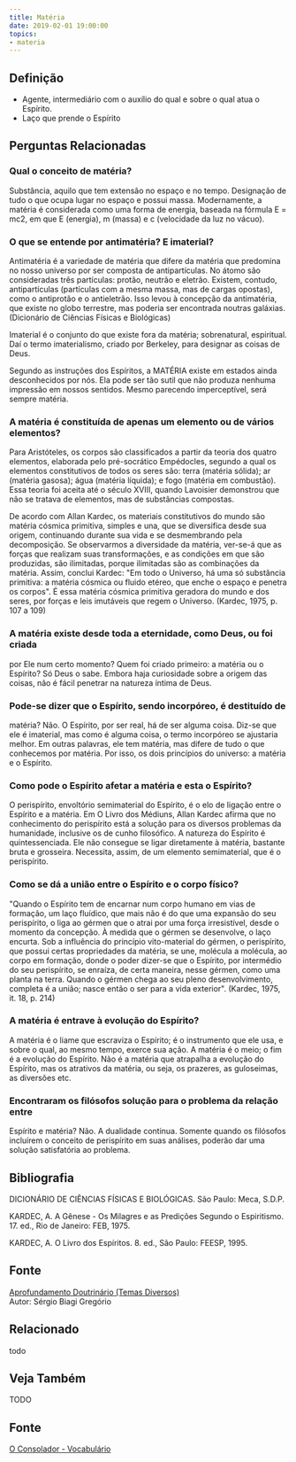 ```yaml
---
title: Matéria
date: 2019-02-01 19:00:00
topics:
- materia
---
```


## Definição
* Agente, intermediário com o auxílio do qual e sobre o qual atua o Espírito.
* Laço que prende o Espírito


## Perguntas Relacionadas

### Qual o conceito de matéria?
Substância, aquilo que tem extensão no espaço e no tempo. Designação de
tudo o que ocupa lugar no espaço e possui massa. Modernamente, a matéria
é considerada como uma forma de energia, baseada na fórmula E = mc2, em
que E (energia), m (massa) e c (velocidade da luz no vácuo).

### O que se entende por antimatéria? E imaterial?
Antimatéria é a variedade de matéria que difere da matéria que predomina
no nosso universo por ser composta de antipartículas. No átomo são
consideradas três partículas: protão, neutrão e eletrão. Existem,
contudo, antipartículas (partículas com a mesma massa, mas de cargas
opostas), como o antiprotão e o antieletrão. Isso levou à concepção da
antimatéria, que existe no globo terrestre, mas poderia ser encontrada
noutras galáxias. (Dicionário de Ciências Físicas e Biológicas)

Imaterial é o conjunto do que existe fora da matéria; sobrenatural,
espiritual. Daí o termo imaterialismo, criado por Berkeley, para
designar as coisas de Deus.

Segundo as instruções dos Espíritos, a MATÉRIA existe em estados ainda
desconhecidos por nós. Ela pode ser tão sutil que não produza nenhuma
impressão em nossos sentidos. Mesmo parecendo imperceptível, será sempre
matéria.

### A matéria é constituída de apenas um elemento ou de vários elementos?
Para Aristóteles, os corpos são classificados a partir da teoria dos
quatro elementos, elaborada pelo pré-socrático Empédocles, segundo a
qual os elementos constitutivos de todos os seres são: terra (matéria
sólida); ar (matéria gasosa); água (matéria líquida); e fogo
(matéria em combustão). Essa teoria foi aceita até o século XVIII,
quando Lavoisier demonstrou que não se tratava de elementos, mas de
substâncias compostas.

De acordo com Allan Kardec, os materiais constitutivos do mundo são
matéria cósmica primitiva, simples e una, que se diversifica desde sua
origem, continuando durante sua vida e se desmembrando pela
decomposição. Se observarmos a diversidade da matéria, ver-se-á que as
forças que realizam suas transformações, e as condições em que são
produzidas, são ilimitadas, porque ilimitadas são as combinações da
matéria. Assim, conclui Kardec: "Em todo o Universo, há uma só
substância primitiva: a matéria cósmica ou fluido etéreo, que enche o
espaço e penetra os corpos". É essa matéria cósmica primitiva geradora
do mundo e dos seres, por forças e leis imutáveis que regem o Universo.
(Kardec, 1975, p. 107 a 109)

### A matéria existe desde toda a eternidade, como Deus, ou foi criada
por Ele num certo momento? Quem foi criado primeiro: a matéria ou o
Espírito?
Só Deus o sabe. Embora haja curiosidade sobre a origem das coisas, não é
fácil penetrar na natureza íntima de Deus.

### Pode-se dizer que o Espírito, sendo incorpóreo, é destituído de
matéria?
Não. O Espírito, por ser real, há de ser alguma coisa. Diz-se que ele é
imaterial, mas como é alguma coisa, o termo incorpóreo se ajustaria
melhor. Em outras palavras, ele tem matéria, mas difere de tudo o que
conhecemos por matéria. Por isso, os dois princípios do universo: a
matéria e o Espírito.

### Como pode o Espírito afetar a matéria e esta o Espírito?
O perispírito, envoltório semimaterial do Espírito, é o elo de ligação
entre o Espírito e a matéria. Em O Livro dos Médiuns, Allan Kardec
afirma que no conhecimento do perispírito está a solução para os
diversos problemas da humanidade, inclusive os de cunho filosófico. A
natureza do Espírito é quintessenciada. Ele não consegue se ligar
diretamente à matéria, bastante bruta e grosseira. Necessita, assim, de
um elemento semimaterial, que é o perispírito.

### Como se dá a união entre o Espírito e o corpo físico?
"Quando o Espírito tem de encarnar num corpo humano em vias de formação,
um laço fluídico, que mais não é do que uma expansão do seu perispírito,
o liga ao gérmen que o atrai por uma força irresistível, desde o momento
da concepção. À medida que o gérmen se desenvolve, o laço encurta. Sob a
influência do princípio vito-material do gérmen, o perispírito, que
possui certas propriedades da matéria, se une, molécula a molécula, ao
corpo em formação, donde o poder dizer-se que o Espírito, por intermédio
do seu perispírito, se enraíza, de certa maneira, nesse gérmen, como uma
planta na terra. Quando o gérmen chega ao seu pleno desenvolvimento,
completa é a união; nasce então o ser para a vida exterior". (Kardec,
1975, it. 18, p. 214)

### A matéria é entrave à evolução do Espírito?
A matéria é o liame que escraviza o Espírito; é o instrumento que ele
usa, e sobre o qual, ao mesmo tempo, exerce sua ação. A matéria é o
meio; o fim é a evolução do Espírito. Não é a matéria que atrapalha a
evolução do Espírito, mas os atrativos da matéria, ou seja, os prazeres,
as guloseimas, as diversões etc.

### Encontraram os filósofos solução para o problema da relação entre
Espírito e matéria?
Não. A dualidade continua. Somente quando os filósofos incluírem o
conceito de perispírito em suas análises, poderão dar uma solução
satisfatória ao problema.







## Bibliografia

DICIONÁRIO DE CIÊNCIAS FÍSICAS E BIOLÓGICAS. São Paulo: Meca, S.D.P.

KARDEC, A. A Gênese - Os Milagres e as Predições Segundo o
Espiritismo. 17. ed., Rio de Janeiro: FEB, 1975.

KARDEC, A. O Livro dos Espíritos. 8. ed., São Paulo: FEESP, 1995.

## Fonte
[Aprofundamento Doutrinário (Temas Diversos)](https://sites.google.com/view/aprofundamentodoutrinario/matéria)  
Autor: Sérgio Biagi Gregório





## Relacionado
todo

## Veja Também
TODO

## Fonte
[O Consolador - Vocabulário](http://www.oconsolador.com.br/linkfixo/vocabulario/principal.html)
